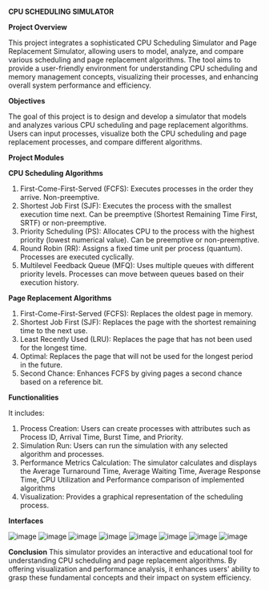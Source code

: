**CPU SCHEDULING SIMULATOR**

**Project Overview**

This project integrates a sophisticated CPU Scheduling Simulator and Page Replacement Simulator, allowing users to model, analyze, and compare various scheduling and page replacement algorithms. The tool aims to provide a user-friendly environment for understanding CPU scheduling and memory management concepts, visualizing their processes, and enhancing overall system performance and efficiency.

**Objectives**

The goal of this project is to design and develop a simulator that models and analyzes various CPU scheduling and page replacement algorithms. Users can input processes, visualize both the CPU scheduling and page replacement processes, and compare different algorithms.

**Project Modules**

**CPU Scheduling Algorithms**

1. First-Come-First-Served (FCFS): Executes processes in the order they arrive. Non-preemptive.
2. Shortest Job First (SJF): Executes the process with the smallest execution time next. Can be preemptive (Shortest Remaining Time First, SRTF) or non-preemptive.
3. Priority Scheduling (PS): Allocates CPU to the process with the highest priority (lowest numerical value). Can be preemptive or non-preemptive.
4. Round Robin (RR): Assigns a fixed time unit per process (quantum). Processes are executed cyclically.
5. Multilevel Feedback Queue (MFQ): Uses multiple queues with different priority levels. Processes can move between queues based on their execution history.

**Page Replacement Algorithms**

1. First-Come-First-Served (FCFS): Replaces the oldest page in memory.
2. Shortest Job First (SJF): Replaces the page with the shortest remaining time to the next use.
3. Least Recently Used (LRU): Replaces the page that has not been used for the longest time.
4. Optimal: Replaces the page that will not be used for the longest period in the future.
5. Second Chance: Enhances FCFS by giving pages a second chance based on a reference bit.

**Functionalities**

It includes:
1. Process Creation: Users can create processes with attributes such as Process ID, Arrival Time, Burst Time, and Priority.
2. Simulation Run: Users can run the simulation with any selected algorithm and processes.
3. Performance Metrics Calculation: The simulator calculates and displays the Average Turnaround Time, Average Waiting Time, Average Response Time, CPU Utilization and Performance comparison of implemented algorithms
4. Visualization: Provides a graphical representation of the scheduling process.

**Interfaces**

![image](https://github.com/user-attachments/assets/2ae4ff23-33cc-4897-aab3-ec28e5064b49)
![image](https://github.com/user-attachments/assets/ecaa7cec-46e0-444a-ad1b-0aeb2ee17df7)
![image](https://github.com/user-attachments/assets/26c4ee0a-1690-4977-9cb9-051fd658e289)
![image](https://github.com/user-attachments/assets/f3b5bdde-e361-4a65-9514-d5cb0cc152d2)
![image](https://github.com/user-attachments/assets/935b1480-f41f-4742-a708-148d4ba6bbac)
![image](https://github.com/user-attachments/assets/2814849d-6108-4e39-af80-a1001d602b81)
![image](https://github.com/user-attachments/assets/44e6b56d-60a6-4774-9a8a-c6fb632b58ae)
![image](https://github.com/user-attachments/assets/8f2f506e-15f2-4dc5-93f8-bb5498642161)

**Conclusion**
This simulator provides an interactive and educational tool for understanding CPU scheduling and page replacement algorithms. By offering visualization and performance analysis, it enhances users' ability to grasp these fundamental concepts and their impact on system efficiency.






